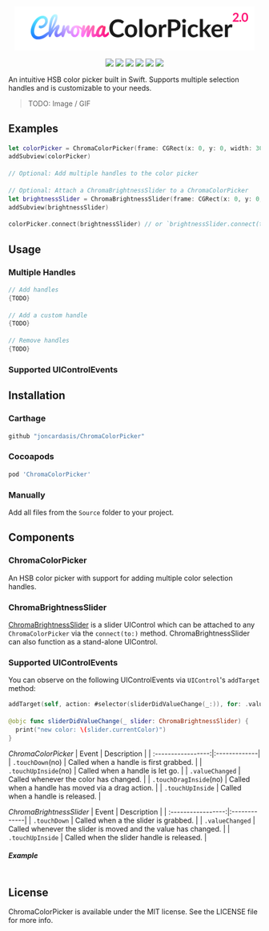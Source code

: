 <p align="center">
    <img src=".github/Logo.png" width="480" max-width="90%" alt="ChromaColorPicker 2.0" />
</p>

<p align="center">
  <img src="https://img.shields.io/badge/Swift-5.0-orange.svg" />
  <img src="https://img.shields.io/badge/platform-iOS-lightgray.svg" />
  <img src="https://img.shields.io/badge/license-MIT-blue.svg" />
  <img src="https://img.shields.io/badge/pod-1.7.1-green.svg" />
  <img src="https://img.shields.io/badge/Carthage-compatible-green.svg" />
  <img src="https://travis-ci.com/joncardasis/ChromaColorPicker.svg?branch=develop" />
</p>

An intuitive HSB color picker built in Swift. Supports multiple selection handles and is customizable to your needs.

> TODO: Image / GIF

## Examples
```Swift
let colorPicker = ChromaColorPicker(frame: CGRect(x: 0, y: 0, width: 300, height: 300))
addSubview(colorPicker)

// Optional: Add multiple handles to the color picker

// Optional: Attach a ChromaBrightnessSlider to a ChromaColorPicker
let brightnessSlider = ChromaBrightnessSlider(frame: CGRect(x: 0, y: 0, width: 280, height: 32))
addSubview(brightnessSlider)

colorPicker.connect(brightnessSlider) // or `brightnessSlider.connect(to: colorPicker)`
```

## Usage
### Multiple Handles
```Swift
// Add handles
{TODO}

// Add a custom handle
{TODO}

// Remove handles
{TODO}
```

### Supported UIControlEvents

## Installation
### Carthage
```bash
github "joncardasis/ChromaColorPicker"
```

### Cocoapods
```bash
pod 'ChromaColorPicker'
```
### Manually
Add all files from the `Source` folder to your project.

## Components
### ChromaColorPicker
An HSB color picker with support for adding multiple color selection handles.

### ChromaBrightnessSlider
[ChromaBrightnessSlider]() is a slider UIControl which can be attached to any `ChromaColorPicker` via the `connect(to:)` method. ChromaBrightnessSlider can also function as a stand-alone UIControl.

### Supported UIControlEvents
You can observe on the following UIControlEvents via `UIControl`'s `addTarget` method:

```Swift
addTarget(self, action: #selector(sliderDidValueChange(_:)), for: .valueChanged)

@objc func sliderDidValueChange(_ slider: ChromaBrightnessSlider) {
  print("new color: \(slider.currentColor)")
}
```

_ChromaColorPicker_
| Event              | Description  |
| :-----------------:|:-------------|
| `.touchDown`(no)       | Called when a handle is first grabbed. |
| `.touchUpInside`(no)   | Called when a handle is let go. |
| `.valueChanged`    | Called whenever the color has changed. |
| `.touchDragInside`(no) | Called when a handle has moved via a drag action. |
| `.touchUpInside`   | Called when a handle is released. |

_ChromaBrightnessSlider_
| Event              | Description  |
| :-----------------:|:-------------|
| `.touchDown`       | Called when a the slider is grabbed. |
| `.valueChanged`    | Called whenever the slider is moved and the value has changed. |
| `.touchUpInside`   | Called when the slider handle is released. |

##### Example
```Swift
```

## License
ChromaColorPicker is available under the MIT license. See the LICENSE file for more info.
